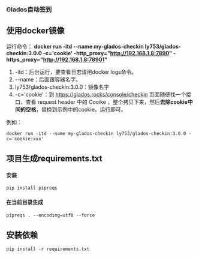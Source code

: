 ### Glados自动签到


## 使用docker镜像

运行命令：
<b> docker run -itd --name my-glados-checkin ly753/glados-checkin:3.0.0 -c='cookie' -http_proxy="http://192.168.1.8:7890" -https_proxy="http://192.168.1.8:78901"  </b>

1. -itd：后台运行，要查看日志请用docker logs命令。
2. --name：后面跟容器名字。
3. ly753/glados-checkin:3.0.0：镜像名字
4. -c='cookie'：到 https://glados.rocks/console/checkin 页面随便找一个接口，查看 request header 中的 Cooike ，整个拷贝下来，然后<b>去除cookie中间的空格</b>，替换到示例中的cookie，运行即可。

例如：
```shell
docker run -itd --name my-glados-checkin ly753/glados-checkin:3.0.0 -c='cookie:xxx'
```

## 项目生成requirements.txt
#### 安装
```shell
pip install pipreqs
```

#### 在当前目录生成
```shell
pipreqs . --encoding=utf8 --force
```

## 安装依赖
```shell
pip install -r requirements.txt
```